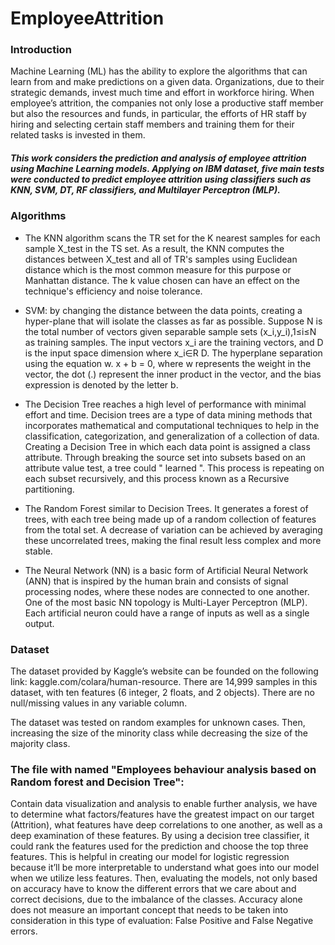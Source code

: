 # EmployeeAttrition

### Introduction
Machine Learning (ML) has the ability to explore the algorithms that can learn from and make predictions on a given data. Organizations, due to their strategic demands, invest much time and effort in workforce hiring. When employee’s attrition, the companies not only lose a productive staff member but also the resources and funds, in particular, the efforts of HR staff by hiring and selecting certain staff members and training them for their related tasks is invested in them. 

##### This work considers the prediction and analysis of employee attrition using Machine Learning models. Applying on IBM dataset, five main tests were conducted to predict employee attrition using classifiers such as KNN, SVM, DT, RF classifiers, and Multilayer Perceptron (MLP). 

### Algorithms
* The KNN algorithm scans the TR set for the K nearest samples for each sample X_test in the TS set. As a result, the KNN computes the distances between X_test and all of TR's samples using Euclidean distance which is the most common measure for this purpose or Manhattan distance. The k value chosen can have an effect on the technique's efficiency and noise tolerance.

* SVM: by changing the distance between the data points, creating a hyper-plane that will isolate the classes as far as possible. Suppose N is the total number of vectors given separable sample sets (x_i,y_i),1≤i≤N as training samples. The input vectors x_i are the training vectors, and D is the input space dimension where x_i∈R D. The hyperplane separation using the equation w. x + b = 0, where w represents the weight in the vector, the dot (.) represent the inner product in the vector, and the bias expression is denoted by the letter b.
* The Decision Tree reaches a high level of performance with minimal effort and time. Decision trees are a type of data mining methods that incorporates mathematical and computational techniques to help in the classification, categorization, and generalization of a collection of data. Creating  a Decision Tree in which each data point is assigned a class attribute. Through breaking the source set into subsets based on an attribute value test, a tree could " learned ". This process is repeating on each subset recursively, and this process known as a Recursive partitioning.
* The Random Forest similar to Decision Trees. It generates a forest of trees, with each tree being made up of a random collection of features from the total set. A decrease of variation can be achieved by averaging these uncorrelated trees, making the final result less complex and more stable. 
* The Neural Network (NN) is a basic form of Artificial Neural Network (ANN) that is inspired by the human brain and consists of signal processing nodes, where these nodes are connected to one another. One of the most basic NN topology is Multi-Layer Perceptron (MLP). Each artificial neuron could have a range of inputs as well as a single output.
 
### Dataset
The dataset provided by Kaggle’s website can be founded on the following link:  kaggle.com/colara/human-resource.
There are 14,999 samples in this dataset, with ten features (6 integer, 2 floats, and 2 objects). There are no null/missing values in any variable column.

The dataset was tested on random examples for unknown cases. Then, increasing the size of the minority class while decreasing the size of the majority class. 

### The file with named "Employees behaviour analysis based on Random forest and Decision Tree":
Contain data visualization and analysis to enable further analysis, we have to determine what factors/features have the greatest impact on our target (Attrition), what features have deep correlations to one another, as well as a deep examination of these features. By using a decision tree classifier, it could rank the features used for the prediction and choose the top three features. This is helpful in creating our model for logistic regression because it’ll be more interpretable to understand what goes into our model when we utilize less features.
Then, evaluating the models, not only based on accuracy have to know the different errors that we care about and correct decisions, due to the imbalance of the classes. Accuracy alone does not measure an important concept that needs to be taken into consideration in this type of evaluation: False Positive and False Negative errors. 




